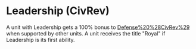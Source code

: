 # Leadership (CivRev)

A unit with Leadership gets a 100% bonus to [Defense%20%28CivRev%29](defense) when supported by other units. A unit receives the title "Royal" if Leadership is its first ability.